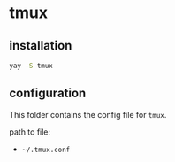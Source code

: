 # tmux

## installation

```bash
yay -S tmux
```

## configuration

This folder contains the config file for `tmux`.

path to file:
- `~/.tmux.conf`
